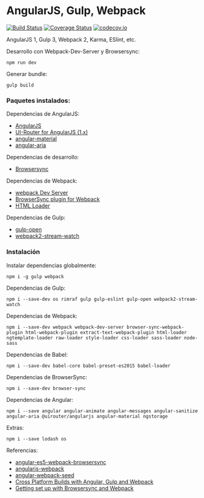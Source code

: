 # AngularJS, Gulp, Webpack

[![Build Status](https://travis-ci.org/lenin-anzen/angularjs-gulp-webpack.svg?branch=master)](https://travis-ci.org/lenin-anzen/angularjs-gulp-webpack)
[![Coverage Status](https://coveralls.io/repos/lenin-anzen/angularjs-gulp-webpack/badge.svg?branch=master&service=github)](https://coveralls.io/github/lenin-anzen/angularjs-gulp-webpack?branch=master)
[![codecov.io](https://codecov.io/github/lenin-anzen/angularjs-gulp-webpack/coverage.svg?branch=master)](https://codecov.io/github/lenin-anzen/angularjs-gulp-webpack?branch=master)

AngularJS 1, Gulp 3, Webpack 2, Karma, ESlint, etc.

Desarrollo con Webpack-Dev-Server y Browsersync:
```shell
npm run dev
```

Generar bundle:
```shell
gulp build
```

### Paquetes instalados:
Dependencias de AngularJS:
 - [AngularJS](https://angularjs.org/)
 - [UI-Router for AngularJS (1.x)](https://ui-router.github.io/ng1/)
 - [angular-material](https://www.npmjs.com/package/angular-material)
 - [angular-aria](https://www.npmjs.com/package/angular-aria)

Dependencias de desarrollo:
 - [Browsersync](https://www.browsersync.io/)

Dependencias de Webpack:
 - [webpack Dev Server](https://github.com/webpack/webpack-dev-server)
 - [BrowserSync plugin for Webpack](https://github.com/Va1/browser-sync-webpack-plugin)
 - [HTML Loader](https://github.com/webpack-contrib/html-loader)

Dependencias de Gulp:
 - [gulp-open](https://github.com/stevelacy/gulp-open)
 - [webpack2-stream-watch](https://www.npmjs.com/package/webpack2-stream-watch)

### Instalación

Instalar dependencias globalmente:
```shell
npm i -g gulp webpack
```

Dependencias de Gulp:
```shell
npm i --save-dev os rimraf gulp gulp-eslint gulp-open webpack2-stream-watch
```

Dependencias de Webpack:
```shell
npm i --save-dev webpack webpack-dev-server browser-sync-webpack-plugin html-webpack-plugin extract-text-webpack-plugin html-loader ngtemplate-loader raw-loader style-loader css-loader sass-loader node-sass
```

Dependencias de Babel:
```shell
npm i --save-dev babel-core babel-preset-es2015 babel-loader
```

Dependencias de BrowserSync:
```shell
npm i --save-dev browser-sync
```

Dependencias de Angular:
```shell
npm i --save angular angular-animate angular-messages angular-sanitize angular-aria @uirouter/angularjs angular-material ngstorage
```

Extras:
```shell
npm i --save lodash os
```

Referencias:
 - [angular-es5-webpack-browsersync](https://github.com/dotmaike/angular-es5-webpack-browsersync)
 - [angularjs-webpack](https://github.com/preboot/angularjs-webpack)
 - [angular-webpack-seed](https://github.com/lenin-anzen/angularjs-gulp-webpack)
 - [Cross Platform Builds with Angular, Gulp and Webpack](https://offering.solutions/blog/articles/2016/06/17/cross-platform-builds-with-angular-2-gulp-and-webpack/)
 - [Getting set up with Browsersync and Webpack](https://gist.github.com/robinrendle/0bb0b9e55fafa1cc0c64ff4b5776df05)
[]()
[]()
[]()
